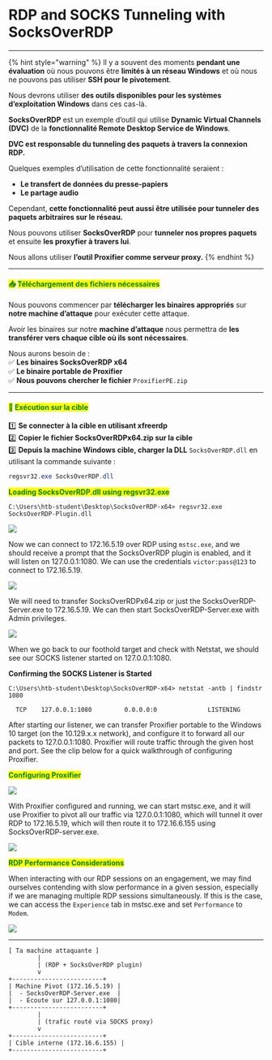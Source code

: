 # RDP and SOCKS Tunneling with SocksOverRDP

***

{% hint style="warning" %}
Il y a souvent des moments **pendant une évaluation** où nous pouvons être **limités à un réseau Windows** et où nous ne pouvons pas utiliser **SSH pour le pivotement**.

Nous devrons utiliser **des outils disponibles pour les systèmes d’exploitation Windows** dans ces cas-là.

**SocksOverRDP** est un exemple d’outil qui utilise **Dynamic Virtual Channels (DVC)** de la **fonctionnalité Remote Desktop Service de Windows**.

**DVC est responsable du tunneling des paquets à travers la connexion RDP.**

Quelques exemples d’utilisation de cette fonctionnalité seraient :

* **Le transfert de données du presse-papiers**
* **Le partage audio**

Cependant, **cette fonctionnalité peut aussi être utilisée pour tunneler des paquets arbitraires sur le réseau.**

Nous pouvons utiliser **SocksOverRDP** pour **tunneler nos propres paquets** et ensuite **les proxyfier à travers lui**.

Nous allons utiliser **l’outil Proxifier comme serveur proxy.**
{% endhint %}

***

#### <mark style="color:green;">📥</mark> <mark style="color:green;"></mark><mark style="color:green;">**Téléchargement des fichiers nécessaires**</mark>

Nous pouvons commencer par **télécharger les binaires appropriés** sur **notre machine d’attaque** pour exécuter cette attaque.

Avoir les binaires sur notre **machine d’attaque** nous permettra de **les transférer vers chaque cible où ils sont nécessaires**.

Nous aurons besoin de :\
✅ **Les binaires SocksOverRDP x64**\
✅ **Le binaire portable de Proxifier**\
✅ **Nous pouvons chercher le fichier** `ProxifierPE.zip`

***

#### <mark style="color:green;">🔗</mark> <mark style="color:green;"></mark><mark style="color:green;">**Exécution sur la cible**</mark>

1️⃣ **Se connecter à la cible en utilisant xfreerdp**\
2️⃣ **Copier le fichier SocksOverRDPx64.zip sur la cible**\
3️⃣ **Depuis la machine Windows cible, charger la DLL** `SocksOverRDP.dll` en utilisant la commande suivante :

```powershell
regsvr32.exe SocksOverRDP.dll
```

<mark style="color:green;">**Loading SocksOverRDP.dll using regsvr32.exe**</mark>

```cmd-session
C:\Users\htb-student\Desktop\SocksOverRDP-x64> regsvr32.exe SocksOverRDP-Plugin.dll
```

![](https://academy.hackthebox.com/storage/modules/158/socksoverrdpdll.png)

Now we can connect to 172.16.5.19 over RDP using `mstsc.exe`, and we should receive a prompt that the SocksOverRDP plugin is enabled, and it will listen on 127.0.0.1:1080. We can use the credentials `victor:pass@123` to connect to 172.16.5.19.

![](https://academy.hackthebox.com/storage/modules/158/pivotingtoDC.png)

We will need to transfer SocksOverRDPx64.zip or just the SocksOverRDP-Server.exe to 172.16.5.19. We can then start SocksOverRDP-Server.exe with Admin privileges.

![](https://academy.hackthebox.com/storage/modules/158/executingsocksoverrdpserver.png)

When we go back to our foothold target and check with Netstat, we should see our SOCKS listener started on 127.0.0.1:1080.

**Confirming the SOCKS Listener is Started**

```cmd-session
C:\Users\htb-student\Desktop\SocksOverRDP-x64> netstat -antb | findstr 1080

  TCP    127.0.0.1:1080         0.0.0.0:0              LISTENING
```

After starting our listener, we can transfer Proxifier portable to the Windows 10 target (on the 10.129.x.x network), and configure it to forward all our packets to 127.0.0.1:1080. Proxifier will route traffic through the given host and port. See the clip below for a quick walkthrough of configuring Proxifier.

<mark style="color:green;">**Configuring Proxifier**</mark>

![](https://academy.hackthebox.com/storage/modules/158/configuringproxifier.gif)

With Proxifier configured and running, we can start mstsc.exe, and it will use Proxifier to pivot all our traffic via 127.0.0.1:1080, which will tunnel it over RDP to 172.16.5.19, which will then route it to 172.16.6.155 using SocksOverRDP-server.exe.

![](https://academy.hackthebox.com/storage/modules/158/rdpsockspivot.png)

<mark style="color:green;">**RDP Performance Considerations**</mark>

When interacting with our RDP sessions on an engagement, we may find ourselves contending with slow performance in a given session, especially if we are managing multiple RDP sessions simultaneously. If this is the case, we can access the `Experience` tab in mstsc.exe and set `Performance` to `Modem`.

![](https://academy.hackthebox.com/storage/modules/158/rdpexpen.png)

***

```
[ Ta machine attaquante ]
        |
        | (RDP + SocksOverRDP plugin)
        v
+-------------------------+
| Machine Pivot (172.16.5.19) |
|  - SocksOverRDP-Server.exe  |
|  - Ecoute sur 127.0.0.1:1080|
+-------------------------+
        |
        | (trafic routé via SOCKS proxy)
        v
+-------------------------+
| Cible interne (172.16.6.155) |
+-------------------------+
```
